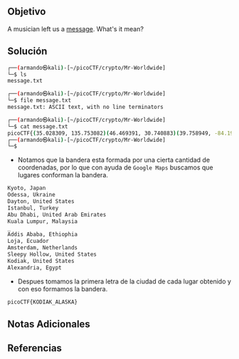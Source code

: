 ## Objetivo
A musician left us a [message](https://jupiter.challenges.picoctf.org/static/d5570d48262dbba2a31f2a940409ad9d/message.txt). What's it mean?
## Solución

```bash
┌──(armando㉿kali)-[~/picoCTF/crypto/Mr-Worldwide]
└─$ ls
message.txt

┌──(armando㉿kali)-[~/picoCTF/crypto/Mr-Worldwide]
└─$ file message.txt 
message.txt: ASCII text, with no line terminators

┌──(armando㉿kali)-[~/picoCTF/crypto/Mr-Worldwide]
└─$ cat message.txt 
picoCTF{(35.028309, 135.753082)(46.469391, 30.740883)(39.758949, -84.191605)(41.015137, 28.979530)(24.466667, 54.366669)(3.140853, 101.693207)_(9.005401, 38.763611)(-3.989038, -79.203560)(52.377956, 4.897070)(41.085651, -73.858467)(57.790001, -152.407227)(31.205753, 29.924526)}                                                                                                                    
┌──(armando㉿kali)-[~/picoCTF/crypto/Mr-Worldwide]
└─$ 
```
- Notamos que la bandera esta formada por una cierta cantidad de coordenadas, por lo que con ayuda de `Google Maps` buscamos que lugares conforman la bandera.
```bash
Kyoto, Japan				
Odessa, Ukraine				
Dayton, United States			
Istanbul, Turkey			
Abu Dhabi, United Arab Emirates		
Kuala Lumpur, Malaysia			
_					
Addis Ababa, Ethiophia			
Loja, Ecuador				
Amsterdam, Netherlands			
Sleepy Hollow, United States		
Kodiak, United States			
Alexandria, Egypt
```
- Despues tomamos la primera letra de la ciudad de cada lugar obtenido y con eso formamos la bandera.
```bash
picoCTF{KODIAK_ALASKA}
```

## Notas Adicionales
## Referencias